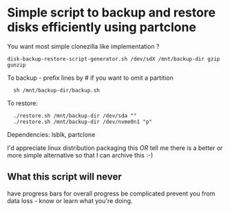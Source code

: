 Simple script to backup and restore disks efficiently using partclone
=====================================================================

You want most simple clonezilla like implementation ?

```
disk-backup-restore-script-generator.sh /dev/sdX /mnt/backup-dir gzip gunzip
```

To backup - prefix lines by # if you want to omit a partition
```
  sh /mnt/backup-dir/backup.sh
```

To restore:
```
  ./restore.sh /mnt/backup-dir /dev/sda ""
  ./restore.sh /mnt/backup-dir /dev/nvme0n1 "p"
```

Dependencies: lsblk, partclone

I'd appreciate linux distribution packaging this *OR* tell me there is a better
or more simple alternative so that I can archive this :-)

What this script will never
---------------------------
have progress bars for overall progress
be complicated
prevent you from data loss - know or learn what you're doing.
